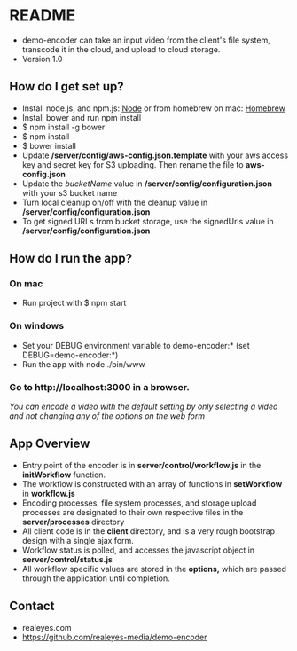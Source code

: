 # README #

* demo-encoder can take an input video from the client's file system, transcode it in the cloud, and upload to cloud storage.
* Version 1.0

## How do I get set up? ##

* Install node.js, and npm.js: [Node](https://nodejs.org/en/) or from homebrew on mac: [Homebrew](http://brew.sh/)
* Install bower and run npm install
* $ npm install -g bower
* $ npm install
* $ bower install
* Update **/server/config/aws-config.json.template** with your aws access key and secret key for S3 uploading. Then rename the file to **aws-config.json**
* Update the *bucketName* value in **/server/config/configuration.json** with your s3 bucket name
* Turn local cleanup on/off with the cleanup value in **/server/config/configuration.json**
* To get signed URLs from bucket storage, use the signedUrls value in **/server/config/configuration.json**

## How do I run the app? ##

### On mac ###
* Run project with $ npm start

### On windows ###
* Set your DEBUG environment variable to demo-encoder:*  (set DEBUG=demo-encoder:*)
* Run the app with node ./bin/www

### Go to http://localhost:3000 in a browser. ###



*You can encode a video with the default setting by only selecting a video and not changing any of the options on the web form*

## App Overview ##
* Entry point of the encoder is in **server/control/workflow.js** in the **initWorkflow** function.
* The workflow is constructed with an array of functions in **setWorkflow** in **workflow.js**
* Encoding processes, file system processes, and storage upload processes are designated to their own respective files in the **server/processes** directory
* All client code is in the **client** directory, and is a very rough bootstrap design with a single ajax form.
* Workflow status is polled, and accesses the javascript object in **server/control/status.js**
* All workflow specific values are stored in the **options,** which are passed through the application until completion.

## Contact ##

* realeyes.com
* https://github.com/realeyes-media/demo-encoder
